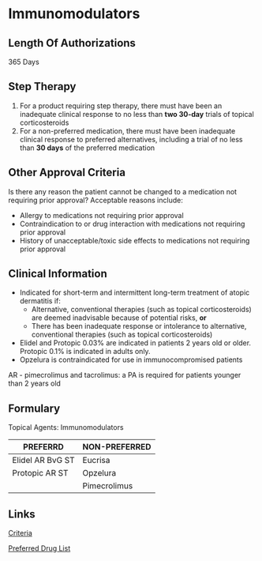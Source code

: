 # Immunomodulators

## Length Of Authorizations

365 Days

## Step Therapy

1.  For a product requiring step therapy, there must have been an inadequate clinical response to no less than **two 30-day** trials of topical corticosteroids
2.  For a non-preferred medication, there must have been inadequate clinical response to preferred alternatives, including a trial of no less than **30 days** of the preferred medication

## Other Approval Criteria

Is there any reason the patient cannot be changed to a medication not requiring prior approval? Acceptable reasons include:

-   Allergy to medications not requiring prior approval
-   Contraindication to or drug interaction with medications not requiring prior approval
-   History of unacceptable/toxic side effects to medications not requiring prior approval

## Clinical Information

-   Indicated for short-term and intermittent long-term treatment of atopic dermatitis if:
    -   Alternative, conventional therapies (such as topical corticosteroids) are deemed inadvisable because of potential risks, **or**
    -   There has been inadequate response or intolerance to alternative, conventional therapies (such as topical corticosteroids)
-   Elidel and Protopic 0.03% are indicated in patients 2 years old or older. Protopic 0.1% is indicated in adults only.
-   Opzelura is contraindicated for use in immunocompromised patients

AR - pimecrolimus and tacrolimus: a PA is required for patients younger than 2 years old

## Formulary

Topical Agents: Immunomodulators

| PREFERRD         | NON-PREFERRED |
|------------------|---------------|
| Elidel AR BvG ST | Eucrisa       |
| Protopic AR ST   | Opzelura      |
|                  | Pimecrolimus  |

## Links

[Criteria](https://pharmacy.medicaid.ohio.gov/sites/default/files/20220415_UPDL_Criteria_FINAL_.pdf#page=100)

[Preferred Drug List](https://pharmacy.medicaid.ohio.gov/sites/default/files/20220701_UPDL_FINAL.pdf#page=32)